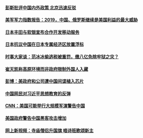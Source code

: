 #### [彭斯批评中国内外政策 北京迅速反驳](../pages/zyyyoeqqvi/4600821.md?t=10051046?t=10051040) 

#### [美军军力指数报告：2019，中国、俄罗斯继续是美国利益的最大威胁](../pages/zyyyoeqqvi/4600161.md?t=10051046?t=10051040) 

#### [日本丰田与软银宣布合作开发移动服务](../pages/zyyyoeqqvi/4599729.md?t=10051046?t=10051040) 

#### [日本抗议中国在日本专属经济区放置浮标](../pages/zyyyoeqqvi/4599719.md?t=10051046?t=10051040) 

#### [时事大家谈：范冰冰偷逃税被重罚，缴八亿免除牢狱之灾？](../pages/zyyyoeqqvi/4599716.md?t=10051046?t=10051040) 

#### [崔天凯称高原环境而非政府限制外国人入藏](../pages/zyyyoeqqvi/4599697.md?t=10051046?t=10051040) 

#### [彭博：美政府和公司遭中国间谍植入芯片](../pages/zyyyoeqqvi/4599673.md?t=10051046?t=10051040) 

#### [中国网民对习近平思想教育的反弹](../pages/zyyyoeqqvi/4599567.md?t=10051046?t=10051040) 

#### [CNN：美国可能举行大规模军演警告中国](../pages/zyyyoeqqvi/4599557.md?t=10051046?t=10051040) 

#### [美国政府警告中国黑客攻击增加](../pages/zyyyoeqqvi/4599490.md?t=10051046?t=10051040) 

#### [网上新视频：寺庙僧侣升国旗 唱诗班歌颂新主](../pages/zyyyoeqqvi/4599469.md?t=10051046?t=10051040) 


